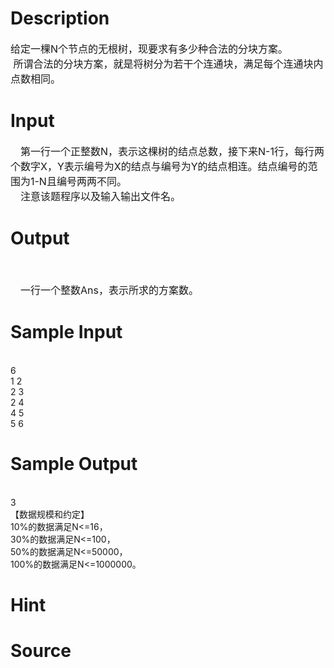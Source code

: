
# Description

<div class="content"><div><span style="font-size: 12pt">给定一棵N个节点的无根树，现要求有多少种合法的分块方案。</span></div>
<div><span style="font-size: 12pt"> </span><span style="font-size: 12pt">所谓合法的分块方案，就是将树分为若干个连通块，满足每个连通块内点数相同。</span></div></div>

# Input

<div class="content"><div style="text-indent: 12pt"><span style="font-size: 12pt">第一行一个正整数N，表示这棵树的结点总数，接下来N-1行，每行两个数字X，Y表示编号为X的结点与编号为Y的结点相连。结点编号的范围为1-N且编号两两不同。</span></div>
<div style="text-indent: 12pt"><span style="font-size: 12pt">注意该题程序以及输入输出文件名。</span></div></div>

# Output

<div class="content"><div style="margin: 13pt 0cm"> </div>
<div style="text-indent: 12pt"><span style="font-size: 12pt">一行一个整数Ans，表示所求的方案数。</span></div></div>

# Sample Input

<div class="content"><span class="sampledata"><br/>
6<br/>
1 2<br/>
2 3<br/>
2 4<br/>
4 5<br/>
5 6<br/>
</span></div>

# Sample Output

<div class="content"><span class="sampledata"><br/>
3<br/>
【数据规模和约定】<br/>
10%的数据满足N&lt;=16，<br/>
30%的数据满足N&lt;=100，<br/>
50%的数据满足N&lt;=50000，<br/>
100%的数据满足N&lt;=1000000。</span></div>

# Hint

<div class="content"><p></p></div>

# Source

<div class="content"><p><a href="problemset.php?search="></a></p></div>

